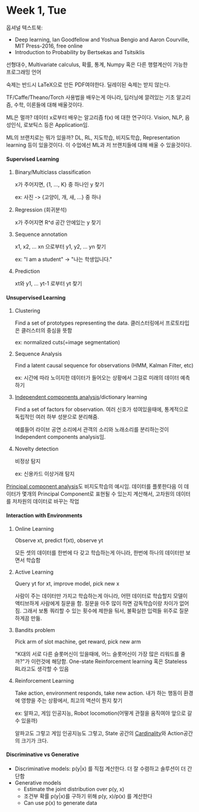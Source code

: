 Week 1, Tue
========

옵셔널 텍스트북:

- Deep learning, Ian Goodfellow and Yoshua Bengio and Aaron Courville, MIT Press-2016, free online
- Introduction to Probability by Bertsekas and Tsitsiklis

선형대수, Multivariate calculus, 확률, 통계, Numpy 혹은 다른 행렬계산이 가능한 프로그래밍 언어

숙제는 반드시 LaTeX으로 만든 PDF여야한다. 딜레이된 숙제는 받지 않는다.

TF/Caffe/Theano/Torch 사용법을 배우는게 아니라, 딥러닝에 깔려있는 기초 알고리즘, 수학, 이론들에 대해 배울것이다.

ML은 멀까? 데이터 x로부터 배우는 알고리즘 f(x) 에 대한 연구이다. Vision, NLP, 음성인식, 로보틱스 등은 Application임.

ML의 브랜치로는 뭐가 있을까? DL, RL, 지도학습, 비지도학습, Representation learning 등이 있을것이다. 이 수업에선 ML과 저 브랜치들에 대해 배울 수 있을것이다.

#### Supervised Learning
1.  Binary/Multiclass classification

    x가 주어지면, {1, ..., K} 중 하나인 y 찾기

    ex: 사진 -> {고양이, 개, 새, ...} 중 하나

2.  Regression (회귀분석)

    x가 주어지면 R^d 공간 안에있는 y 찾기

3.  Sequence annotation

    x1, x2, ... xn 으로부터 y1, y2, ... yn 찾기

    ex: "I am a student" -> "나는 학생입니다."

4.  Prediction

    xt와 y1, ... yt-1 로부터 yt 찾기

#### Unsupervised Learning
1.  Clustering

    Find a set of prototypes representing the data. 클러스터링에서 프로토타입은 클러스터의 중심을 뜻함

    ex: normalized cuts(=image segmentation)

2.  Sequence Analysis

    Find a latent causal sequence for observations (HMM, Kalman Filter, etc)

    ex: 시간에 따라 노이지한 데이터가 들어오는 상황에서 그걸로 미래의 데이터 예측하기

3.  [Independent components analysis]/dictionary learning

    Find a set of factors for observation. 여러 신호가 섞여있을때에, 통계적으로 독립적인 여러 하부 성분으로 분리해줌.

    예를들어 라이브 공연 소리에서 관객의 소리와 노래소리를 분리하는것이 Independent components analysis임.

    [Independent components analysis]: https://en.wikipedia.org/wiki/Independent_component_analysis

4.  Novelty detection

    비정상 탐지

    ex: 신용카드 이상거래 탐지

[Principal component analysis](https://en.wikipedia.org/wiki/Principal_component_analysis)도 비지도학습의 예시임. 데이터를 플롯한다음 이 데이터가 몇개의 Principal Component로 표현될 수 있는지 계산해서, 고차원의 데이터를 저차원의 데이터로 바꾸는 작업

#### Interaction with Environments
1.  Online Learning

    Observe xt, predict f(xt), observe yt

    모든 셋의 데이터를 한번에 다 갖고 학습하는게 아니라, 한번에 하나의 데이터만 보면서 학습함

2.  Active Learning

    Query yt for xt, improve model, pick new x

    사람이 주는 데이터만 가지고 학습하는게 아니라, 어떤 데이터로 학습할지 모델이 액티브하게 사람에게 질문을 함. 질문을 아주 많이 하면 감독학습이랑 차이가 없어짐. 그래서 보통 쿼리할 수 있는 횟수에 제한을 둬서, 불확실한 입력들 위주로 질문하게끔 만듦.

3.  Bandits problem

    Pick arm of slot machine, get reward, pick new arm

    "K대의 서로 다른 슬롯머신이 있을때에, 어느 슬롯머신이 가장 많은 리워드를 줄까?"가 이런것에 해당함. One-state Reinforcement learning 혹은 Stateless RL라고도 생각할 수 있음

4.  Reinforcement Learning

    Take action, environment responds, take new action. 내가 하는 행동이 환경에 영향을 주는 상황에서, 최고의 액션이 뭔지 찾기

    ex: 알파고, 게임 인공지능, Robot locomotion(어떻게 관절을 움직여야 앞으로 갈 수 있을까)

    알파고도 그렇고 게임 인공지능도 그렇고, State 공간의 [Cardinality](크기)와 Action공간의 크기가 크다.

    [Cardinality]: https://en.wikipedia.org/wiki/Cardinality

#### Discriminative vs Generative
- Discriminative models: p(y|x) 를 직접 계산한다. 더 잘 수렴하고 솔루션이 더 간단함
- Generative models
  - Estimate the joint distribution over p(y, x)
  - 조건부 확률 p(y|x)를 구하기 위해 p(y, x)/p(x) 를 계산한다
  - Can use p(x) to generate data
